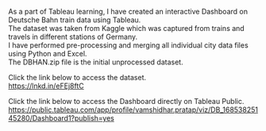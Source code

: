 As a part of Tableau learning, I have created an interactive Dashboard on Deutsche Bahn train data using Tableau.<br/>
The dataset was taken from Kaggle which was captured from trains and travels in different stations of Germany.<br/>
I have performed pre-processing and merging all individual city data files using Python and Excel.<br/>
The DBHAN.zip file is the initial unprocessed dataset. <br/>

Click the link below to access the dataset.<br/>
https://lnkd.in/eFEj8ftC

Click the link below to access the Dashboard directly on Tableau Public.<br/>
https://public.tableau.com/app/profile/vamshidhar.pratap/viz/DB_16853825145280/Dashboard1?publish=yes
